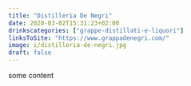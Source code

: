 ```yaml
---
title: "Distilleria De Negri"
date: 2020-03-02T15:31:23+02:00
drinkscategories: ["grappe-distillati-e-liquori"] 
linksToSite: "https://www.grappadenegri.com/"
image: i/distilleria-de-negri.jpg
draft: false
---
```


some content
